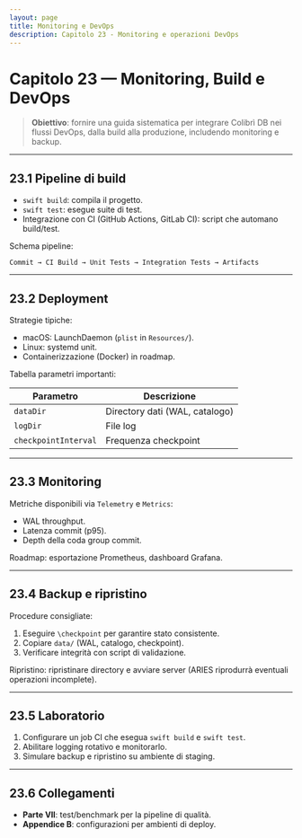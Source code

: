```yaml
---
layout: page
title: Monitoring e DevOps
description: Capitolo 23 - Monitoring e operazioni DevOps
---
```


# Capitolo 23 — Monitoring, Build e DevOps

> **Obiettivo**: fornire una guida sistematica per integrare Colibrì DB nei flussi DevOps, dalla build alla produzione, includendo monitoring e backup.

---

## 23.1 Pipeline di build

- `swift build`: compila il progetto.
- `swift test`: esegue suite di test.
- Integrazione con CI (GitHub Actions, GitLab CI): script che automano build/test.

Schema pipeline:
```
Commit → CI Build → Unit Tests → Integration Tests → Artifacts
```

---

## 23.2 Deployment

Strategie tipiche:
- macOS: LaunchDaemon (`plist` in `Resources/`).
- Linux: systemd unit.
- Containerizzazione (Docker) in roadmap.

Tabella parametri importanti:

| Parametro | Descrizione |
|-----------|-------------|
| `dataDir` | Directory dati (WAL, catalogo) |
| `logDir` | File log |
| `checkpointInterval` | Frequenza checkpoint |

---

## 23.3 Monitoring

Metriche disponibili via `Telemetry` e `Metrics`:
- WAL throughput.
- Latenza commit (p95).
- Depth della coda group commit.

Roadmap: esportazione Prometheus, dashboard Grafana.

---

## 23.4 Backup e ripristino

Procedure consigliate:
1. Eseguire `\checkpoint` per garantire stato consistente.
2. Copiare `data/` (WAL, catalogo, checkpoint).
3. Verificare integrità con script di validazione.

Ripristino: ripristinare directory e avviare server (ARIES riprodurrà eventuali operazioni incomplete).

---

## 23.5 Laboratorio

1. Configurare un job CI che esegua `swift build` e `swift test`.
2. Abilitare logging rotativo e monitorarlo.
3. Simulare backup e ripristino su ambiente di staging.

---

## 23.6 Collegamenti
- **Parte VII**: test/benchmark per la pipeline di qualità.
- **Appendice B**: configurazioni per ambienti di deploy.

